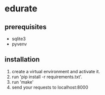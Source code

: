 # edurate

## prerequisites

- sqlite3
- pyvenv

## installation

1. create a virtual environment and activate it.
2. run 'pip install -r requirements.txt'.
3. run 'make'
4. send your requests to localhost:8000


